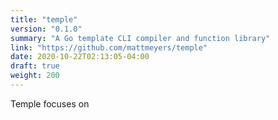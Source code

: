 ```yaml
---
title: "temple"
version: "0.1.0"
summary: "A Go template CLI compiler and function library"
link: "https://github.com/mattmeyers/temple"
date: 2020-10-22T02:13:05-04:00
draft: true
weight: 200
---
```


Temple focuses on 
